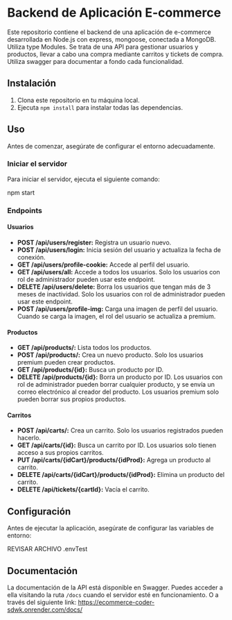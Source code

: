 # Backend de Aplicación E-commerce

Este repositorio contiene el backend de una aplicación de e-commerce desarrollada en Node.js con express, mongoose, conectada a MongoDB. Utiliza type Modules. Se trata de una API para gestionar usuarios y productos, llevar a cabo una compra mediante carritos y tickets de compra. Utiliza swagger para documentar a fondo cada funcionalidad.

## Instalación

1. Clona este repositorio en tu máquina local.
2. Ejecuta `npm install` para instalar todas las dependencias.

## Uso

Antes de comenzar, asegúrate de configurar el entorno adecuadamente.

### Iniciar el servidor

Para iniciar el servidor, ejecuta el siguiente comando:


npm start

### Endpoints

#### Usuarios

- **POST /api/users/register:** Registra un usuario nuevo.
- **POST /api/users/login:** Inicia sesión del usuario y actualiza la fecha de conexión.
- **GET /api/users/profile-cookie:** Accede al perfil del usuario.
- **GET /api/users/all:** Accede a todos los usuarios. Solo los usuarios con rol de administrador pueden usar este endpoint.
- **DELETE /api/users/delete:** Borra los usuarios que tengan más de 3 meses de inactividad. Solo los usuarios con rol de administrador pueden usar este endpoint.
- **POST /api/users/profile-img:** Carga una imagen de perfil del usuario. Cuando se carga la imagen, el rol del usuario se actualiza a premium.

#### Productos

- **GET /api/products/:** Lista todos los productos.
- **POST /api/products/:** Crea un nuevo producto. Solo los usuarios premium pueden crear productos.
- **GET /api/products/{id}:** Busca un producto por ID.
- **DELETE /api/products/{id}:** Borra un producto por ID. Los usuarios con rol de administrador pueden borrar cualquier producto, y se envía un correo electrónico al creador del producto. Los usuarios premium solo pueden borrar sus propios productos.

#### Carritos

- **POST /api/carts/:** Crea un carrito. Solo los usuarios registrados pueden hacerlo.
- **GET /api/carts/{id}:** Busca un carrito por ID. Los usuarios solo tienen acceso a sus propios carritos.
- **PUT /api/carts/{idCart}/products/{idProd}:** Agrega un producto al carrito.
- **DELETE /api/carts/{idCart}/products/{idProd}:** Elimina un producto del carrito.
- **DELETE /api/tickets/{cartId}:** Vacía el carrito.

## Configuración

Antes de ejecutar la aplicación, asegúrate de configurar las  variables de entorno:

REVISAR ARCHIVO .envTest

## Documentación

La documentación de la API está disponible en Swagger. Puedes acceder a ella visitando la ruta `/docs` cuando el servidor esté en funcionamiento. O a través del siguiente link:
https://ecommerce-coder-sdwk.onrender.com/docs/

```bash